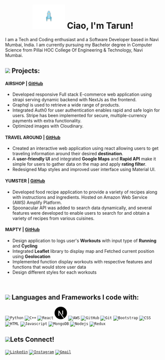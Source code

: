 <h1 margin ="10px" align ="center"><img src="https://raw.githubusercontent.com/Taruun/imgs/main/0ee58946f8b3832204d39c0b429d8d9a.gif?token=GHSAT0AAAAAAB2UIAGUKTXAAHIDIL7QPEE2Y3KTMIA" width="105px"> 
Ciao, I'm Tarun! </h1>

I am a Tech and Coding enthusiast and a Software Developer based in Navi Mumbai, India. I am currently pursuing my Bachelor degree in Computer Science from Pillai HOC College Of Engineering & Technology, Navi Mumbai.


## <img src="https://media.giphy.com/media/QXPqYpSyBIMjBTtBbl/giphy.gif" width="52px"> Projects: 
#### AIRSHOP | <a href = "https://github.com/Taruun/Full-Stack-App"> GitHub</a>
-	Developed responsive Full stack E-commerce web application using strapi serving dynamic backend with NextJs as the frontend.
-	Graphql is used to retrieve a wide range of products.
-	Integrated Auth0 for user authentication enables rapid and safe login for users. Stripe has been implemented for secure, multiple-currency payments with extra functionality.
-	Optimized images with Cloudinary.

#### TRAVEL AROUND | <a href = "https://travel-aroound.netlify.app/"> GitHub</a>
- Created an interactive web application using react allowing users to get traveling information around their desired **destination**.
- A **user-friendly UI** and integrated **Google Maps** and **Rapid API** make it simple for users to gather data on the map and apply **rating filter**. 
- Redesigned Map styles and improved user interface using Material UI.

#### YUMSTER |  <a href = "https://github.com/Taruun/yumster"> GitHub</a>
-	Developed food recipe application to provide a variety of recipes along with instructions and ingredients. Hosted on Amazon Web Service (AWS) Amplify Platform.
-	Spoonacular API was added to search data dynamically, and several features were developed to enable users to search for and obtain a variety of recipes from various cuisines.

#### MAPTY | <a href = "https://github.com/Taruun/mapty"> GitHub</a>

  - Design application to logs user's **Workouts** with input type of **Running** and **Cycling**
  - Integrated **Leaflet** library to display map and Fetched current position using **Geolocation**
  - Implemented function display workouts with respective features and functions that would store user data
  - Design different styles for each workouts

<br>


## <img src="https://media.giphy.com/media/QssGEmpkyEOhBCb7e1/giphy.gif" width="42px"> Languages and Frameworks I code with:
<code><img width="40px" src="https://img.icons8.com/color/4x/000000/python.png" title="Python"/></code>
<code><img width="40px" src="https://img.icons8.com/color/4x/c-plus-plus-logo.png" title="C++"/></code>
<code><img width="40px" src="https://img.icons8.com/plasticine/100/000000/react.png" title="React"/></code>
<code><img width="40px" src="https://raw.githubusercontent.com/Taruun/imgs/main/icons8-planet-60.png?token=GHSAT0AAAAAAB2UIAGUV5YQJYUIAFQTLCR4Y3KTNWQ"></code>
<code><img width="40px" src="https://img.icons8.com/color/48/000000/amazon-web-services.png" title="AWS"/></code>
<code><img width="40px" src="https://img.icons8.com/fluent/8x/github.png" title="GitHub"/></code>
<code><img width="40px" src="https://img.icons8.com/color/2x/git.png" title="Git"/></code>
<code><img width="40px" src="https://img.icons8.com/color/2x/bootstrap.png" title="Bootstrap"/></code>
<code><img width="40px" src="https://img.icons8.com/color/48/000000/css3.png" title="CSS"/></code>
<code><img width="40px" src="https://img.icons8.com/color/48/000000/html-5.png" title="HTML"/></code>
<code><img width="40px" src="https://img.icons8.com/color/48/000000/javascript--v1.png" title="Javascript"/></code>
<code><img width="40px" src="https://img.icons8.com/color/8x/000000/mongodb.png" title="MongoDB"/></code>
<code><img width="40px" src="https://img.icons8.com/color/8x/000000/nodejs.png" title="Nodejs"/></code>
<code><img width="40px" src="https://img.icons8.com/color/8x/000000/redux.png" title="Redux"/></code>



<!-- ## <img src="https://media.giphy.com/media/MIGbtLZoVjbl0bYbAd/giphy.gif" width="50px">My Coding Profiles!

<code> <a href="https://www.codechef.com/users/saumyasingh203/"><img width="40px" src="https://img.icons8.com/color/144/000000/codechef.png" title="CodeChef Profile"/></a></code>
<code> <a href="https://codeforces.com/profile/saumya_singh203/"><img width="40px" src="https://img.icons8.com/external-tal-revivo-color-tal-revivo/96/000000/external-codeforces-programming-competitions-and-contests-programming-community-logo-color-tal-revivo.png" title="CodeForces Profile"/></a></code>
<code> <a href="https://leetcode.com/saumyasingh203/"><img width="40px" src="https://img.icons8.com/external-tal-revivo-color-tal-revivo/96/000000/external-level-up-your-coding-skills-and-quickly-land-a-job-logo-color-tal-revivo.png" title="LeetCode Profile"/></a> </code>


<!-- <a href="https://www.codechef.com/users/saumyasingh203/">![CodeChef Badge](https://cp-logo.vercel.app/codechef/saumyasingh203?logo=true) </a>
<a href="https://codeforces.com/profile/saumya_singh203">![CodeForces Badge](https://cp-logo.vercel.app/codeforces/saumya_singh203?logo=true) </a>
<a href="https://leetcode.com/saumyasingh203/">![LeetCode Badge](https://cp-logo.vercel.app/leetcode/saumyasingh203?logo=true)</a> -->

 

## <img src="https://media.giphy.com/media/KcnlGHBpnKnjZIuCMv/giphy.gif" width="50px">Lets Connect!

<code><a href="https://www.linkedin.com/in/tarun-s-617192190/"><img width="45px" src="https://img.icons8.com/color/8x/000000/linkedin.png" title="Linkedin"/></a></code>
<code><a href=""><img width="45px" src="https://img.icons8.com/fluent/48/000000/instagram-new.png" title="Instagram"/></a></code>
<code><a href="mailto:tarunys2002@gmail.com"><img width="43px" src="https://img.icons8.com/fluent/48/000000/gmail.png" title="Gmail"/></a></code>

<br>
